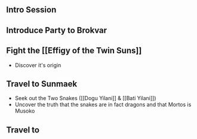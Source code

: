 ## Intro Session

## Introduce Party to Brokvar

## Fight the [[Effigy of the Twin Suns]]
- Discover it's origin

## Travel to Sunmaek
- Seek out the Two Snakes ([[Dogu Yilani]] & [[Bati Yilani]])
- Uncover the truth that the snakes are in fact dragons and that Mortos is Musoko

## Travel to 
